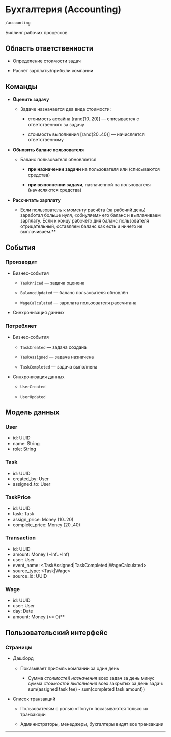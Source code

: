 # Бухгалтерия (Accounting)

`/accounting`

Биллинг рабочих процессов

## Область ответственности

- Определение стоимости задач

- Расчёт зарплаты/прибыли компании

## Команды

- **Оценить задачу**

  - Задаче назначается два вида стоимости:

    - стоимость ассайна \[rand(10..20)] — списывается с ответственного за задачу

    - стоимость выполнения \[rand(20..40)] — начисляется ответственному

- **Обновить баланс пользователя**

  - Баланс пользователя обновляется 

    - **при назначении задачи** на пользователя или (списываются средства) 

    - **при выполнении задачи**, назначенной на пользователя (начисляются средства)

- **Рассчитать зарплату**

  - Если пользователь к моменту расчёта (за рабочий день) заработал больше нуля, «обнуляем» его баланс и выплачиваем зарплату. Если к концу рабочего дня баланс пользователя отрицательный, оставляем баланс как есть и ничего не выплачиваем.**

## События

### Производит

  - Бизнес-события

    - `TaskPriced` — задача оценена

    - `BalanceUpdated` — баланс пользователя обновлён

    - `WageCalculated` — зарплата пользователя рассчитана

  - Синхронизация данных

### Потребляет

  - Бизнес-события

    - `TaskCreated` — задача создана

    - `TaskAssigned` — задача назначена

    - `TaskCompleted` — задача выполнена

  - Синхронизация данных

    - `UserCreated`

    - `UserUpdated`

## Модель данных

### User

* id: UUID
* name: String
* role: String

### Task 

* id: UUID
* created\_by: User
* assigned\_to: User

### TaskPrice

* id: UUID
* task: Task
* assign\_price: Money (10..20)
* complete\_price: Money (20..40)

### Transaction

* id: UUID
* amount: Money (−Inf..+Inf)
* user: User
* event_name: \<TaskAssigned|TaskCompleted|WageCalculated>
* source_type: \<Task|Wage>
* source_id: UUID


### Wage

* id: UUID
* user: User
* day: Date
* amount: Money (>= 0)**

## Пользовательский интерфейс

### Страницы

- Дашборд

  - Показывает прибыль компании за один день

    - Сумма _стоимостей назначения_ всех задач за день минус сумма _стоимостей выполнения_ всех закрытых за день задач: \
      sum(assigned task fee) - sum(completed task amount))

- Список транзакций

  - Пользователям с ролью «Попуг» показываются только их транзакции

  - Администраторы, менеджеры, бухгалтеры видят все транзакции
--------------------------------------------------------------
